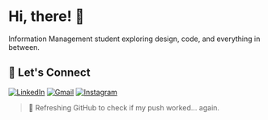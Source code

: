 # Hi, there! 👋

Information Management student exploring design, code, and everything in between.

## 🔗 Let's Connect

[![LinkedIn](https://img.shields.io/badge/LinkedIn-0A66C2?style=flat&logo=linkedin&logoColor=white)](https://www.linkedin.com/in/swornimashakya)
[![Gmail](https://img.shields.io/badge/Gmail-D14836?style=flat&logo=gmail&logoColor=white)](mailto:swornima9@gmail.com)
[![Instagram](https://img.shields.io/badge/Instagram-E4405F?style=flat&logo=instagram&logoColor=white)](https://www.instagram.com/swornimashakya_)

> 🔄 Refreshing GitHub to check if my push worked… again.
